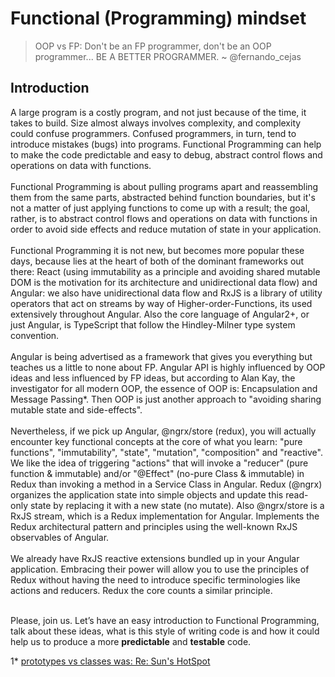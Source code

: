 # Functional (Programming) mindset

> OOP vs FP: Don't be an FP programmer, don't be an OOP programmer... BE A BETTER PROGRAMMER.
~ @fernando_cejas

## Introduction
<p>
A large program is a costly program, and not just because of the time, it takes to build. Size almost always involves complexity, and complexity could confuse programmers. Confused programmers, in turn, tend to introduce mistakes (bugs) into programs. Functional Programming can help to make the code predictable and easy to debug, abstract control flows and operations on data with functions.
<br/><br/>
Functional Programming is about pulling programs apart and reassembling them from the same parts, abstracted behind function boundaries, but it's not a matter of just applying functions to come up with a result; the goal, rather, is to abstract control flows and operations on data with functions in order to avoid side effects and reduce mutation of state in your application.
<br/><br/>
Functional Programming it is not new, but becomes more popular these days, because lies at the heart of both of the dominant frameworks out there: React (using immutability as a principle and avoiding shared mutable DOM is the motivation for its architecture and unidirectional data flow) and Angular: we also have unidirectional data flow and RxJS is a library of utility operators that act on streams by way of Higher-order-Functions, its used extensively throughout Angular. Also the core language of Angular2+, or just Angular, is TypeScript that follow the Hindley-Milner type system convention. 
<br/><br/>
Angular is being advertised as a framework that gives you everything but teaches us a little to none about FP. Angular API is highly influenced by OOP ideas and less influenced by FP ideas, but according to Alan Kay, the investigator for all modern OOP, the essence of OOP is: Encapsulation and Message Passing*. Then OOP is just another approach to "avoiding sharing mutable state and side-effects".
<br/><br/>
Nevertheless, if we pick up Angular, @ngrx/store (redux), you will actually encounter key functional concepts at the core of what you learn: "pure functions", "immutability", "state", "mutation", "composition" and "reactive". We like the idea of triggering "actions" that will invoke a "reducer" (pure function & immutable) and/or "@Effect" (no-pure Class & immutable) in Redux than invoking a method in a Service Class in Angular. Redux (@ngrx) organizes the application state into simple objects and update this read-only state by replacing it with a new state (no mutate). Also @ngrx/store is a RxJS stream, which is a Redux implementation for Angular. Implements the Redux architectural pattern and principles using the well-known RxJS observables of Angular.
<br/><br/>
We already have RxJS reactive extensions bundled up in your Angular application. Embracing their power will allow you to use the principles of Redux without having the need to introduce specific terminologies like actions and reducers. Redux the core counts a similar principle. 
<br/><br/>
  
Please, join us. Let’s have an easy introduction to Functional Programming, talk about these ideas, what is this style of writing code is and how it could help us to produce a more **predictable** and **testable** code.
</p>



1* <a href="http://lists.squeakfoundation.org/pipermail/squeak-dev/1998-October/017019.html">prototypes vs classes was: Re: Sun's HotSpot</a>  

